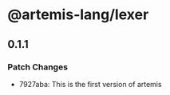 # @artemis-lang/lexer

## 0.1.1

### Patch Changes

- 7927aba: This is the first version of artemis
